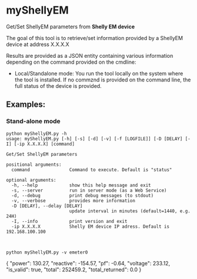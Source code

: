 # myShellyEM

Get/Set ShellyEM parameters from **Shelly EM device**

The goal of this tool is to retrieve/set information provided by a ShellyEM device at address X.X.X.X

Results are provided as a JSON entity containing various information depending on the command provided on the cmdline:


- Local/Standalone mode: You run the tool locally on the system where the tool is installed. If no commznd is provided on the command line, the full status of the device is provided.  

## Examples:

### Stand-alone mode

    python myShellyEM.py -h
    usage: myShellyEM.py [-h] [-s] [-d] [-v] [-f [LOGFILE]] [-D [DELAY] [-I] [-ip X.X.X.X] [command]

    Get/Set ShellyEM parameters

    positional arguments:
      command               Command to execute. Default is "status"

    optional arguments:
      -h, --help            show this help message and exit
      -s, --server          run in server mode (as a Web Service)
      -d, --debug           print debug messages (to stdout)
      -v, --verbose         provides more information
      -D [DELAY], --delay [DELAY]
                            update interval in minutes (default=1440, e.g. 24H)
      -I, --info            print version and exit
      -ip X.X.X.X	        Shelly EM device IP adress. Default is 192.168.100.100



    python myShellyEM.py -v emeter0 
{
    "power": 130.27,
    "reactive": -154.57,
    "pf": -0.64,
    "voltage": 233.12,
    "is_valid": true,
    "total": 252459.2,
    "total_returned": 0.0
}
